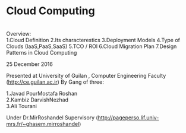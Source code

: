 # Cloud Computing 
<br>
Overview:<br>
1.Cloud Definition
2.Its characterestics
3.Deployment Models
4.Type of Clouds (IaaS,PaaS,SaaS)
5.TCO / ROI
6.Cloud Migration Plan
7.Design Patterns in Cloud Computing

25 December 2016

Presented at University of Guilan , Computer Engineering Faculty (http://ce.guilan.ac.ir) By Gang of three:

1.Javad PourMostafa Roshan<br>
2.Kambiz DarvishNezhad<br>
3.Ali Tourani

Under Dr.MirRoshandel Supervisory (http://pageperso.lif.univ-mrs.fr/~ghasem.mirroshandel)
